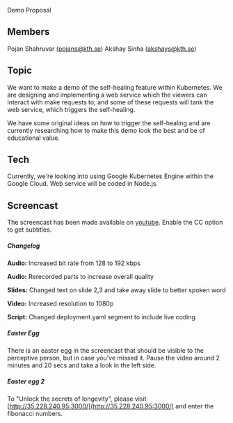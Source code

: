 Demo Proposal
## Members

Pojan Shahruvar (pojans@kth.se)
Akshay Sinha (akshays@kth.se)

## Topic
We want to make a demo of the self-healing feature within Kubernetes. We are designing and implementing a web service which the viewers can interact with make requests to; and some of these requests will tank the web service, which triggers the self-healing. 

We have some original ideas on how to trigger the self-healing and are currently researching how to make this demo look the best and be of educational value.

## Tech
Currently, we're looking into using Google Kubernetes Engine within the Google Cloud. Web service will be coded in Node.js.

## Screencast
The screencast has been made available on [youtube](https://www.youtube.com/watch?v=7JW9118abpU). Enable the CC option to get subtitles.

##### Changelog
**Audio:** Increased bit rate from 128 to 192 kbps

**Audio:** Rerecorded parts to increase overall quality

**Slides:** Changed text on slide 2,3 and take away slide to better spoken word

**Video:** Increased resolution to 1080p

**Script:** Changed deployment.yaml segment to include live coding

##### Easter Egg
There is an easter egg in the screencast that should be visible to the perceptive person, but in case you've missed it. Pause the video around 2 minutes and 20 secs and take a look in the left side.

##### Easter egg 2
To "Unlock the secrets of longevity", please visit [http://35.228.240.95:3000/](http://35.228.240.95:3000/) and enter the fibonacci numbers.
